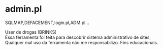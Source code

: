 # admin.pl
SQLMAP,DEFACEMENT,login.pl,ADM.pl...

User de drogas (BRINKS)  
 Essa ferramenta foi feita para descobrir sistema administrativo de sites, Qualquer mal uso da ferramenta não me responsabilizo. Fins educacionais. 
